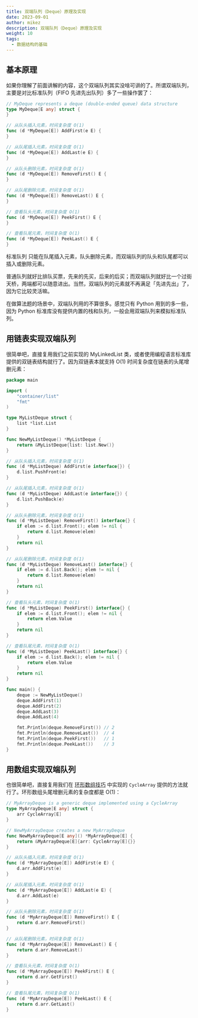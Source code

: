 ```yaml
---
title: 双端队列（Deque）原理及实现
date: 2023-09-01
author: mikez
description: 双端队列（Deque）原理及实现
weight: 10
tags:
  - 数据结构的基础
---
```


## 基本原理

如果你理解了前面讲解的内容，这个双端队列其实没啥可讲的了。所谓双端队列，主要是对比标准队列（FIFO 先进先出队列）多了一些操作罢了：

```go
// MyDeque represents a deque (double-ended queue) data structure
type MyDeque[E any] struct {
}

// 从队头插入元素，时间复杂度 O(1)
func (d *MyDeque[E]) AddFirst(e E) {
}

// 从队尾插入元素，时间复杂度 O(1)
func (d *MyDeque[E]) AddLast(e E) {
}

// 从队头删除元素，时间复杂度 O(1)
func (d *MyDeque[E]) RemoveFirst() E {
}

// 从队尾删除元素，时间复杂度 O(1)
func (d *MyDeque[E]) RemoveLast() E {
}

// 查看队头元素，时间复杂度 O(1)
func (d *MyDeque[E]) PeekFirst() E {
}

// 查看队尾元素，时间复杂度 O(1)
func (d *MyDeque[E]) PeekLast() E {
}
```

标准队列 只能在队尾插入元素，队头删除元素，而双端队列的队头和队尾都可以插入或删除元素。

普通队列就好比排队买票，先来的先买，后来的后买；而双端队列就好比一个过街天桥，两端都可以随意进出。当然，双端队列的元素就不再满足「先进先出」了，因为它比较灵活嘛。

在做算法题的场景中，双端队列用的不算很多。感觉只有 Python 用到的多一些，因为 Python 标准库没有提供内置的栈和队列，一般会用双端队列来模拟标准队列。

## 用链表实现双端队列

很简单吧，直接复用我们之前实现的 MyLinkedList 类，或者使用编程语言标准库提供的双链表结构就行了。因为双链表本就支持 O(1) 时间复杂度在链表的头尾增删元素：

```go
package main

import (
	"container/list"
	"fmt"
)

type MyListDeque struct {
	list *list.List
}

func NewMyListDeque() *MyListDeque {
	return &MyListDeque{list: list.New()}
}

// 从队头插入元素，时间复杂度 O(1)
func (d *MyListDeque) AddFirst(e interface{}) {
	d.list.PushFront(e)
}

// 从队尾插入元素，时间复杂度 O(1)
func (d *MyListDeque) AddLast(e interface{}) {
	d.list.PushBack(e)
}

// 从队头删除元素，时间复杂度 O(1)
func (d *MyListDeque) RemoveFirst() interface{} {
	if elem := d.list.Front(); elem != nil {
		return d.list.Remove(elem)
	}
	return nil
}

// 从队尾删除元素，时间复杂度 O(1)
func (d *MyListDeque) RemoveLast() interface{} {
	if elem := d.list.Back(); elem != nil {
		return d.list.Remove(elem)
	}
	return nil
}

// 查看队头元素，时间复杂度 O(1)
func (d *MyListDeque) PeekFirst() interface{} {
	if elem := d.list.Front(); elem != nil {
		return elem.Value
	}
	return nil
}

// 查看队尾元素，时间复杂度 O(1)
func (d *MyListDeque) PeekLast() interface{} {
	if elem := d.list.Back(); elem != nil {
		return elem.Value
	}
	return nil
}

func main() {
	deque := NewMyListDeque()
	deque.AddFirst(1)
	deque.AddFirst(2)
	deque.AddLast(3)
	deque.AddLast(4)

	fmt.Println(deque.RemoveFirst()) // 2
	fmt.Println(deque.RemoveLast())  // 4
	fmt.Println(deque.PeekFirst())   // 1
	fmt.Println(deque.PeekLast())    // 3
}
```

## 用数组实现双端队列

也很简单吧，直接复用我们在 [环形数组技巧](05-circular-array-implementation.md) 中实现的 `CycleArray` 提供的方法就行了。环形数组头尾增删元素的复杂度都是 O(1)：

```go
// MyArrayDeque is a generic deque implemented using a CycleArray
type MyArrayDeque[E any] struct {
	arr CycleArray[E]
}

// NewMyArrayDeque creates a new MyArrayDeque
func NewMyArrayDeque[E any]() *MyArrayDeque[E] {
	return &MyArrayDeque[E]{arr: CycleArray[E]{}}
}

// 从队头插入元素，时间复杂度 O(1)
func (d *MyArrayDeque[E]) AddFirst(e E) {
	d.arr.AddFirst(e)
}

// 从队尾插入元素，时间复杂度 O(1)
func (d *MyArrayDeque[E]) AddLast(e E) {
	d.arr.AddLast(e)
}

// 从队头删除元素，时间复杂度 O(1)
func (d *MyArrayDeque[E]) RemoveFirst() E {
	return d.arr.RemoveFirst()
}

// 从队尾删除元素，时间复杂度 O(1)
func (d *MyArrayDeque[E]) RemoveLast() E {
	return d.arr.RemoveLast()
}

// 查看队头元素，时间复杂度 O(1)
func (d *MyArrayDeque[E]) PeekFirst() E {
	return d.arr.GetFirst()
}

// 查看队尾元素，时间复杂度 O(1)
func (d *MyArrayDeque[E]) PeekLast() E {
	return d.arr.GetLast()
}
```
